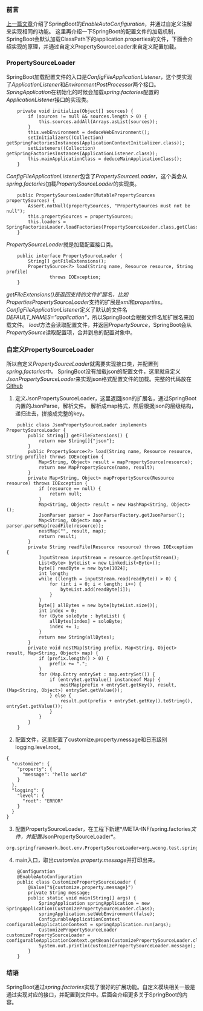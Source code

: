 ### 前言
[上一篇文章](./2a171fa80756)介绍了SpringBoot的*EnableAutoConfiguration*，并通过自定义注解来实现相同的功能。
这里再介绍一下SpringBoot的配置文件的加载机制，SpringBoot会默认加载ClassPath下的application.properties的文件，下面会介绍实现的原理，并通过自定义PropertySourceLoader来自定义配置加载。
### PropertySourceLoader
SpringBoot加载配置文件的入口是*ConfigFileApplicationListener*，这个类实现了*ApplicationListener*和*EnvironmentPostProcessor*两个接口。
*SpringApplication*在初始化的时候会加载*spring.factories*配置的*ApplicationListener*接口的实现类。
```
	private void initialize(Object[] sources) {
		if (sources != null && sources.length > 0) {
			this.sources.addAll(Arrays.asList(sources));
		}
		this.webEnvironment = deduceWebEnvironment();
		setInitializers((Collection) getSpringFactoriesInstances(ApplicationContextInitializer.class));
		setListeners((Collection) getSpringFactoriesInstances(ApplicationListener.class));
		this.mainApplicationClass = deduceMainApplicationClass();
	}
```
*ConfigFileApplicationListener*包含了*PropertySourcesLoader*，这个类会从*spring.factories*加载*PropertySourceLoader*的实现类。
```
	public PropertySourcesLoader(MutablePropertySources propertySources) {
		Assert.notNull(propertySources, "PropertySources must not be null");
		this.propertySources = propertySources;
		this.loaders = SpringFactoriesLoader.loadFactories(PropertySourceLoader.class,getClass().getClassLoader());
	}
```
*PropertySourceLoader*就是加载配置接口类。
```
    public interface PropertySourceLoader {
        String[] getFileExtensions();
        PropertySource<?> load(String name, Resource resource, String profile)
                throws IOException;
    }
```
*getFileExtensions()*是返回支持的文件扩展名，比如*PropertiesPropertySourceLoader*支持的扩展是*xml*和*properties*。
*ConfigFileApplicationListener*定义了默认的文件名*DEFAULT_NAMES="application"*，所以SpringBoot会根据文件名加扩展名来加载文件。
*load*方法会读取配置文件，并返回*PropertySource*，SpringBoot会从*PropertySource*读取配置项，合并到总的配置对象中。

### 自定义PropertySourceLoader
所以自定义*PropertySourceLoader*就需要实现接口类，并配置到*spring.factories*中。
SpringBoot没有加载json的配置文件，这里就自定义*JsonPropertySourceLoader*来实现json格式配置文件的加载。完整的代码放在[Github](https://github.com/wcong/learn-java/blob/master/src/main/java/org/wcong/test/springboot/CustomizePropertySourceLoader.java)
1. 定义JsonPropertySourceLoader，这里返回json的扩展名，通过SpringBoot内置的JsonParse，解析文件。
解析成map格式，然后根据json的层级结构，递归进去，拼接成完整的key。
```
    public class JsonPropertySourceLoader implements PropertySourceLoader {
        public String[] getFileExtensions() {
            return new String[]{"json"};
        }
        public PropertySource<?> load(String name, Resource resource, String profile) throws IOException {
            Map<String, Object> result = mapPropertySource(resource);
            return new MapPropertySource(name, result);
        }
        private Map<String, Object> mapPropertySource(Resource resource) throws IOException {
            if (resource == null) {
                return null;
            }
            Map<String, Object> result = new HashMap<String, Object>();
            JsonParser parser = JsonParserFactory.getJsonParser();
            Map<String, Object> map = parser.parseMap(readFile(resource));
            nestMap("", result, map);
            return result;
        }
        private String readFile(Resource resource) throws IOException {
            InputStream inputStream = resource.getInputStream();
            List<Byte> byteList = new LinkedList<Byte>();
            byte[] readByte = new byte[1024];
            int length;
            while ((length = inputStream.read(readByte)) > 0) {
                for (int i = 0; i < length; i++) {
                    byteList.add(readByte[i]);
                }
            }
            byte[] allBytes = new byte[byteList.size()];
            int index = 0;
            for (Byte soloByte : byteList) {
                allBytes[index] = soloByte;
                index += 1;
            }
            return new String(allBytes);
        }
        private void nestMap(String prefix, Map<String, Object> result, Map<String, Object> map) {
            if (prefix.length() > 0) {
                prefix += ".";
            }
            for (Map.Entry entrySet : map.entrySet()) {
                if (entrySet.getValue() instanceof Map) {
                    nestMap(prefix + entrySet.getKey(), result, (Map<String, Object>) entrySet.getValue());
                } else {
                    result.put(prefix + entrySet.getKey().toString(), entrySet.getValue());
                }
            }
        }
    }
```
2. 配置文件，这里配置了customize.property.message和日志级别logging.level.root。
```
{
  "customize": {
    "property": {
      "message": "hello world"
    }
  },
  "logging": {
    "level": {
      "root": "ERROR"
    }
  }
}
```
3. 配置PropertySourceLoader，在工程下新建*/META-INF/spring.factories*文件，并配置*JsonPropertySourceLoader*。
```
org.springframework.boot.env.PropertySourceLoader=org.wcong.test.springboot.JsonPropertySourceLoader
```
4. main入口，取出*customize.property.message*并打印出来。
```
    @Configuration
    @EnableAutoConfiguration
    public class CustomizePropertySourceLoader {
        @Value("${customize.property.message}")
        private String message;
        public static void main(String[] args) {
            SpringApplication springApplication = new SpringApplication(CustomizePropertySourceLoader.class);
            springApplication.setWebEnvironment(false);
            ConfigurableApplicationContext configurableApplicationContext = springApplication.run(args);
            CustomizePropertySourceLoader customizePropertySourceLoader = configurableApplicationContext.getBean(CustomizePropertySourceLoader.class);
            System.out.println(customizePropertySourceLoader.message);
        }
    }
```

### 结语
SpringBoot通过*spring.factories*实现了很好的扩展功能。自定义模块相关一般是通过实现对应的接口，并配置到文件中。后面会介绍更多关于SpringBoot的内容。
